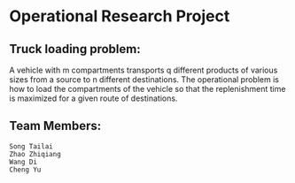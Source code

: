 # Operational Research Project 

## Truck loading problem:
A vehicle with m compartments transports q different products of various sizes from a source to n different destinations. The operational problem is how to load the compartments of the vehicle so that the replenishment time is maximized for a given route of destinations.

## Team Members:
    Song Tailai
    Zhao Zhiqiang
    Wang Di
    Cheng Yu
